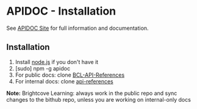 # APIDOC - Installation

See [APIDOC Site](http://apidocjs.com/) for full information and documentation.

## Installation

1. Install [node.js](https://nodejs.org/en/) if you don't have it
2. [sudo] npm -g apidoc
3. For public docs: clone [BCL-API-References](https://github.com/BrightcoveLearning/BCL-API-References)
4. For internal docs: clone [api-references](https://bithub.brightcove.com/doc/api-references)

**Note:** Brightcove Learning: always work in the public repo and sync changes to the bithub repo, unless you are working on internal-only docs